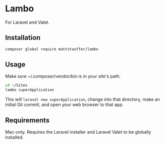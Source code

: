# Lambo

For Laravel and Valet.

## Installation

```bash
composer global require mattstauffer/lambo
```

## Usage

Make sure ~/.composer/vendor/bin is in your site's path.

```bash
cd ~/Sites
lambo superApplication
```

This will `laravel new superApplication`, change into that directory, make an initial Git commit, and open your web browser to that app.

## Requirements

Mac-only. Requires the Laravel installer and Laravel Valet to be globally installed.
